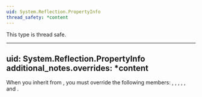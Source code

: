 ```yaml
---
uid: System.Reflection.PropertyInfo
thread_safety: *content
---
```


This type is thread safe.


---
uid: System.Reflection.PropertyInfo
additional_notes.overrides: *content
---

<p>When you inherit from <xref href="System.Reflection.PropertyInfo"></xref>, you must override the following members: <xref href="System.Reflection.PropertyInfo.GetValue(System.Object,System.Object[])"></xref>, <xref href="System.Reflection.PropertyInfo.SetValue(System.Object,System.Object,System.Reflection.BindingFlags,System.Reflection.Binder,System.Object[],System.Globalization.CultureInfo)"></xref>, <xref href="System.Reflection.PropertyInfo.GetAccessors(System.Boolean)"></xref>, <xref href="System.Reflection.PropertyInfo.GetGetMethod(System.Boolean)"></xref>, <xref href="System.Reflection.PropertyInfo.GetSetMethod(System.Boolean)"></xref>, and <xref href="System.Reflection.PropertyInfo.GetIndexParameters"></xref>.</p>


